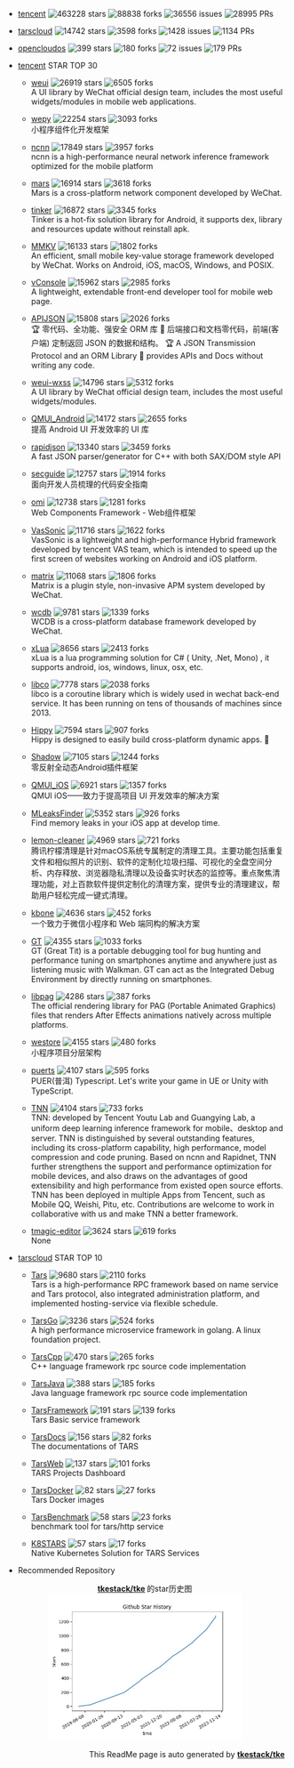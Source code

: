 
+ [tencent](https://github.com/tencent)
![463228 stars](https://img.shields.io/badge/Stars-463228-green)
![88838 forks](https://img.shields.io/badge/Forks-88838-green)
![36556 issues](https://img.shields.io/badge/Issues-36556-green)
![28995 PRs](https://img.shields.io/badge/PRs-28995-green)

+ [tarscloud](https://github.com/tarscloud)
![14742 stars](https://img.shields.io/badge/Stars-14742-green)
![3598 forks](https://img.shields.io/badge/Forks-3598-green)
![1428 issues](https://img.shields.io/badge/Issues-1428-green)
![1134 PRs](https://img.shields.io/badge/PRs-1134-green)

+ [opencloudos](https://github.com/opencloudos)
![399 stars](https://img.shields.io/badge/Stars-399-green)
![180 forks](https://img.shields.io/badge/Forks-180-green)
![72 issues](https://img.shields.io/badge/Issues-72-green)
![179 PRs](https://img.shields.io/badge/PRs-179-green)



+ [tencent](https://github.com/tencent) STAR TOP 30
    
    + [weui](https://github.com/tencent/weui) 
    ![26919 stars](https://img.shields.io/badge/Stars-26919-green)
    ![6505 forks](https://img.shields.io/badge/Forks-6505-green)  
    A UI library by WeChat official design team, includes the most useful widgets/modules in mobile web applications.
    
    + [wepy](https://github.com/tencent/wepy) 
    ![22254 stars](https://img.shields.io/badge/Stars-22254-green)
    ![3093 forks](https://img.shields.io/badge/Forks-3093-green)  
    小程序组件化开发框架
    
    + [ncnn](https://github.com/tencent/ncnn) 
    ![17849 stars](https://img.shields.io/badge/Stars-17849-green)
    ![3957 forks](https://img.shields.io/badge/Forks-3957-green)  
    ncnn is a high-performance neural network inference framework optimized for the mobile platform
    
    + [mars](https://github.com/tencent/mars) 
    ![16914 stars](https://img.shields.io/badge/Stars-16914-green)
    ![3618 forks](https://img.shields.io/badge/Forks-3618-green)  
    Mars is a cross-platform network component  developed by WeChat.
    
    + [tinker](https://github.com/tencent/tinker) 
    ![16872 stars](https://img.shields.io/badge/Stars-16872-green)
    ![3345 forks](https://img.shields.io/badge/Forks-3345-green)  
    Tinker is a hot-fix solution library for Android, it supports dex, library and resources update without reinstall apk.
    
    + [MMKV](https://github.com/tencent/MMKV) 
    ![16133 stars](https://img.shields.io/badge/Stars-16133-green)
    ![1802 forks](https://img.shields.io/badge/Forks-1802-green)  
    An efficient, small mobile key-value storage framework developed by WeChat. Works on Android, iOS, macOS, Windows, and POSIX.
    
    + [vConsole](https://github.com/tencent/vConsole) 
    ![15962 stars](https://img.shields.io/badge/Stars-15962-green)
    ![2985 forks](https://img.shields.io/badge/Forks-2985-green)  
    A lightweight, extendable front-end developer tool for mobile web page.
    
    + [APIJSON](https://github.com/tencent/APIJSON) 
    ![15808 stars](https://img.shields.io/badge/Stars-15808-green)
    ![2026 forks](https://img.shields.io/badge/Forks-2026-green)  
    🏆 零代码、全功能、强安全 ORM 库 🚀 后端接口和文档零代码，前端(客户端) 定制返回 JSON 的数据和结构。 🏆 A JSON Transmission Protocol and an ORM Library 🚀  provides APIs and Docs without writing any code.
    
    + [weui-wxss](https://github.com/tencent/weui-wxss) 
    ![14796 stars](https://img.shields.io/badge/Stars-14796-green)
    ![5312 forks](https://img.shields.io/badge/Forks-5312-green)  
    A UI library by WeChat official design team, includes the most useful widgets/modules.
    
    + [QMUI_Android](https://github.com/tencent/QMUI_Android) 
    ![14172 stars](https://img.shields.io/badge/Stars-14172-green)
    ![2655 forks](https://img.shields.io/badge/Forks-2655-green)  
    提高 Android UI 开发效率的 UI 库
    
    + [rapidjson](https://github.com/tencent/rapidjson) 
    ![13340 stars](https://img.shields.io/badge/Stars-13340-green)
    ![3459 forks](https://img.shields.io/badge/Forks-3459-green)  
    A fast JSON parser/generator for C++ with both SAX/DOM style API
    
    + [secguide](https://github.com/tencent/secguide) 
    ![12757 stars](https://img.shields.io/badge/Stars-12757-green)
    ![1914 forks](https://img.shields.io/badge/Forks-1914-green)  
    面向开发人员梳理的代码安全指南
    
    + [omi](https://github.com/tencent/omi) 
    ![12738 stars](https://img.shields.io/badge/Stars-12738-green)
    ![1281 forks](https://img.shields.io/badge/Forks-1281-green)  
    Web Components Framework - Web组件框架
    
    + [VasSonic](https://github.com/tencent/VasSonic) 
    ![11716 stars](https://img.shields.io/badge/Stars-11716-green)
    ![1622 forks](https://img.shields.io/badge/Forks-1622-green)  
    VasSonic is a lightweight and high-performance Hybrid framework developed by tencent VAS team, which is intended to speed up the first screen of websites working on Android and iOS platform. 
    
    + [matrix](https://github.com/tencent/matrix) 
    ![11068 stars](https://img.shields.io/badge/Stars-11068-green)
    ![1806 forks](https://img.shields.io/badge/Forks-1806-green)  
    Matrix is a plugin style, non-invasive APM system developed by WeChat.
    
    + [wcdb](https://github.com/tencent/wcdb) 
    ![9781 stars](https://img.shields.io/badge/Stars-9781-green)
    ![1339 forks](https://img.shields.io/badge/Forks-1339-green)  
    WCDB is a cross-platform database framework developed by WeChat.
    
    + [xLua](https://github.com/tencent/xLua) 
    ![8656 stars](https://img.shields.io/badge/Stars-8656-green)
    ![2413 forks](https://img.shields.io/badge/Forks-2413-green)  
    xLua is a lua programming solution for  C# ( Unity, .Net, Mono) , it supports android, ios, windows, linux, osx, etc.
    
    + [libco](https://github.com/tencent/libco) 
    ![7778 stars](https://img.shields.io/badge/Stars-7778-green)
    ![2038 forks](https://img.shields.io/badge/Forks-2038-green)  
    libco is a coroutine library which is widely used in wechat  back-end service. It has been running on tens of thousands of machines since 2013.
    
    + [Hippy](https://github.com/tencent/Hippy) 
    ![7594 stars](https://img.shields.io/badge/Stars-7594-green)
    ![907 forks](https://img.shields.io/badge/Forks-907-green)  
    Hippy is designed to easily build cross-platform dynamic apps. 👏
    
    + [Shadow](https://github.com/tencent/Shadow) 
    ![7105 stars](https://img.shields.io/badge/Stars-7105-green)
    ![1244 forks](https://img.shields.io/badge/Forks-1244-green)  
    零反射全动态Android插件框架
    
    + [QMUI_iOS](https://github.com/tencent/QMUI_iOS) 
    ![6921 stars](https://img.shields.io/badge/Stars-6921-green)
    ![1357 forks](https://img.shields.io/badge/Forks-1357-green)  
    QMUI iOS——致力于提高项目 UI 开发效率的解决方案
    
    + [MLeaksFinder](https://github.com/tencent/MLeaksFinder) 
    ![5352 stars](https://img.shields.io/badge/Stars-5352-green)
    ![926 forks](https://img.shields.io/badge/Forks-926-green)  
    Find memory leaks in your iOS app at develop time.
    
    + [lemon-cleaner](https://github.com/tencent/lemon-cleaner) 
    ![4969 stars](https://img.shields.io/badge/Stars-4969-green)
    ![721 forks](https://img.shields.io/badge/Forks-721-green)  
    腾讯柠檬清理是针对macOS系统专属制定的清理工具。主要功能包括重复文件和相似照片的识别、软件的定制化垃圾扫描、可视化的全盘空间分析、内存释放、浏览器隐私清理以及设备实时状态的监控等。重点聚焦清理功能，对上百款软件提供定制化的清理方案，提供专业的清理建议，帮助用户轻松完成一键式清理。
    
    + [kbone](https://github.com/tencent/kbone) 
    ![4636 stars](https://img.shields.io/badge/Stars-4636-green)
    ![452 forks](https://img.shields.io/badge/Forks-452-green)  
    一个致力于微信小程序和 Web 端同构的解决方案
    
    + [GT](https://github.com/tencent/GT) 
    ![4355 stars](https://img.shields.io/badge/Stars-4355-green)
    ![1033 forks](https://img.shields.io/badge/Forks-1033-green)  
    GT (Great Tit) is a portable debugging tool for bug hunting and performance tuning on smartphones anytime and anywhere just as listening music with Walkman. GT can act as the Integrated Debug Environment by directly running on smartphones.
    
    + [libpag](https://github.com/tencent/libpag) 
    ![4286 stars](https://img.shields.io/badge/Stars-4286-green)
    ![387 forks](https://img.shields.io/badge/Forks-387-green)  
    The official rendering library for PAG (Portable Animated Graphics) files that renders After Effects animations natively across multiple platforms.
    
    + [westore](https://github.com/tencent/westore) 
    ![4155 stars](https://img.shields.io/badge/Stars-4155-green)
    ![480 forks](https://img.shields.io/badge/Forks-480-green)  
    小程序项目分层架构
    
    + [puerts](https://github.com/tencent/puerts) 
    ![4107 stars](https://img.shields.io/badge/Stars-4107-green)
    ![595 forks](https://img.shields.io/badge/Forks-595-green)  
    PUER(普洱) Typescript. Let's write your game in UE or Unity with TypeScript.
    
    + [TNN](https://github.com/tencent/TNN) 
    ![4104 stars](https://img.shields.io/badge/Stars-4104-green)
    ![733 forks](https://img.shields.io/badge/Forks-733-green)  
    TNN: developed by Tencent Youtu Lab and Guangying Lab, a uniform deep learning inference framework for mobile、desktop and server. TNN is distinguished by several outstanding features, including its cross-platform capability, high performance, model compression and code pruning. Based on ncnn and Rapidnet, TNN further strengthens the support and performance optimization for mobile devices, and also draws on the advantages of good extensibility and high performance from existed open source efforts. TNN has been deployed in multiple Apps from Tencent, such as Mobile QQ, Weishi, Pitu, etc. Contributions are welcome to work in collaborative with us and make TNN a better framework. 
    
    + [tmagic-editor](https://github.com/tencent/tmagic-editor) 
    ![3624 stars](https://img.shields.io/badge/Stars-3624-green)
    ![619 forks](https://img.shields.io/badge/Forks-619-green)  
    None
    

+ [tarscloud](https://github.com/tarscloud) STAR TOP 10
    
    + [Tars](https://github.com/tarscloud/Tars) 
    ![9680 stars](https://img.shields.io/badge/Stars-9680-green)
    ![2110 forks](https://img.shields.io/badge/Forks-2110-green)  
    Tars is a high-performance RPC framework based on name service and Tars protocol, also integrated administration platform, and implemented hosting-service via flexible schedule.
    
    + [TarsGo](https://github.com/tarscloud/TarsGo) 
    ![3236 stars](https://img.shields.io/badge/Stars-3236-green)
    ![524 forks](https://img.shields.io/badge/Forks-524-green)  
    A  high performance microservice  framework  in golang. A linux foundation project.
    
    + [TarsCpp](https://github.com/tarscloud/TarsCpp) 
    ![470 stars](https://img.shields.io/badge/Stars-470-green)
    ![265 forks](https://img.shields.io/badge/Forks-265-green)  
    C++ language framework rpc source code implementation
    
    + [TarsJava](https://github.com/tarscloud/TarsJava) 
    ![388 stars](https://img.shields.io/badge/Stars-388-green)
    ![185 forks](https://img.shields.io/badge/Forks-185-green)  
    Java language framework rpc source code implementation
    
    + [TarsFramework](https://github.com/tarscloud/TarsFramework) 
    ![191 stars](https://img.shields.io/badge/Stars-191-green)
    ![139 forks](https://img.shields.io/badge/Forks-139-green)  
    Tars Basic service framework
    
    + [TarsDocs](https://github.com/tarscloud/TarsDocs) 
    ![156 stars](https://img.shields.io/badge/Stars-156-green)
    ![82 forks](https://img.shields.io/badge/Forks-82-green)  
    The documentations of TARS
    
    + [TarsWeb](https://github.com/tarscloud/TarsWeb) 
    ![137 stars](https://img.shields.io/badge/Stars-137-green)
    ![101 forks](https://img.shields.io/badge/Forks-101-green)  
    TARS Projects Dashboard
    
    + [TarsDocker](https://github.com/tarscloud/TarsDocker) 
    ![82 stars](https://img.shields.io/badge/Stars-82-green)
    ![27 forks](https://img.shields.io/badge/Forks-27-green)  
    Tars Docker  images
    
    + [TarsBenchmark](https://github.com/tarscloud/TarsBenchmark) 
    ![58 stars](https://img.shields.io/badge/Stars-58-green)
    ![23 forks](https://img.shields.io/badge/Forks-23-green)  
    benchmark tool for tars/http service
    
    + [K8STARS](https://github.com/tarscloud/K8STARS) 
    ![57 stars](https://img.shields.io/badge/Stars-57-green)
    ![17 forks](https://img.shields.io/badge/Forks-17-green)  
    Native Kubernetes  Solution for TARS Services
    


+ Recommended Repository  
<p align="center">
      <strong>
        <a href="https://github.com/tkestack/tke" target="_blank">tkestack/tke</a>
      </strong>  的star历史图
  <br>
  <img src="https://raw.githubusercontent.com/ButterAndButterfly/GithubTools/master/data/stars_history.jpg" width="350px"></img>    
</p>

<p align="right">
      This ReadMe page is auto generated by 
      <strong>
        <a href="https://github.com/tkestack/tke" target="_blank">tkestack/tke</a><br>
      </strong>   
</p>